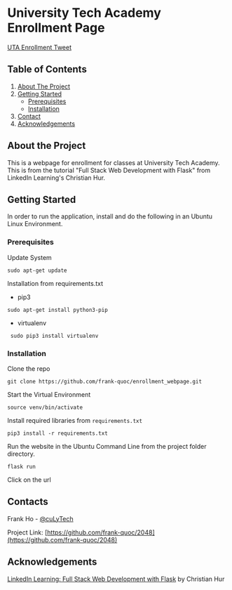 # University Tech Academy Enrollment Page

[UTA Enrollment Tweet](https://twitter.com/culyTech/status/1366192836069056512)

## Table of Contents

1. [About The Project](README.md#about-the-project)
2. [Getting Started](README.md#getting-started)
    * [Prerequisites](README.md#prerequisites)
    * [Installation](README.md#installation)
3. [Contact](README.md#contact)
4. [Acknowledgements](README.md#contact)

## About the Project

This is a webpage for enrollment for classes at University Tech Academy. This is from the tutorial "Full Stack Web Development with Flask" from LinkedIn Learning's Christian Hur.

## Getting Started

In order to run the application, install and do the following in an Ubuntu Linux Environment.

### Prerequisites
Update System

```sudo apt-get update```

Installation from requirements.txt
  * pip3
  
```sudo apt-get install python3-pip ```

  * virtualenv
  
``` sudo pip3 install virtualenv```

### Installation

Clone the repo
  
```git clone https://github.com/frank-quoc/enrollment_webpage.git```

Start the Virtual Environment

```source venv/bin/activate```

Install required libraries from ```requirements.txt```
 
```pip3 install -r requirements.txt```

Run the website in the Ubuntu Command Line from the  project folder directory.

```flask run```

Click on the url

## Contacts

Frank Ho - [@cuLyTech](https://twitter.com/culyTech)

Project Link: [https://github.com/frank-quoc/2048](https://github.com/frank-quoc/2048)

## Acknowledgements
[LinkedIn Learning: Full Stack Web Development with Flask](https://www.linkedin.com/learning/full-stack-web-development-with-flask) by Christian Hur
